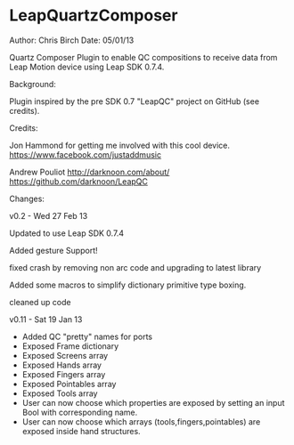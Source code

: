 LeapQuartzComposer
==================
Author: Chris Birch
Date: 05/01/13

Quartz Composer Plugin to enable QC compositions to receive data from Leap Motion device using Leap SDK 0.7.4.

Background:

Plugin inspired by the pre SDK 0.7 "LeapQC" project on GitHub (see credits). 

Credits:

Jon Hammond for getting me involved with this cool device.
https://www.facebook.com/justaddmusic
 
Andrew Pouliot
http://darknoon.com/about/
https://github.com/darknoon/LeapQC



Changes:

v0.2 - Wed 27 Feb 13

Updated to use Leap SDK 0.7.4

Added gesture Support!

fixed crash by removing non arc code and upgrading to latest library

Added some macros to simplify dictionary primitive type boxing.

cleaned up code




v0.11 - Sat 19 Jan 13

- Added QC "pretty" names for ports
- Exposed Frame dictionary
- Exposed Screens array
- Exposed Hands array
- Exposed Fingers array
- Exposed Pointables array
- Exposed Tools array
- User can now choose which properties are exposed by setting an input Bool with corresponding name.
- User can now choose which arrays (tools,fingers,pointables) are exposed inside hand structures.